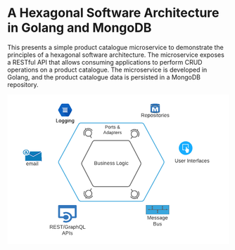 # A Hexagonal Software Architecture in Golang and MongoDB
This presents a simple product catalogue microservice to demonstrate the principles of a hexagonal software architecture. The microservice exposes a RESTful API that allows consuming applications to perform CRUD operations on a product catalogue. The microservice is developed in Golang, and the product catalogue data is persisted in a MongoDB repository. 

![](Hexagonal-Arch.png)
